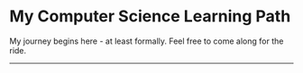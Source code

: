 # My Computer Science Learning Path

My journey begins here - at least formally. Feel free to come along for the ride.

___
